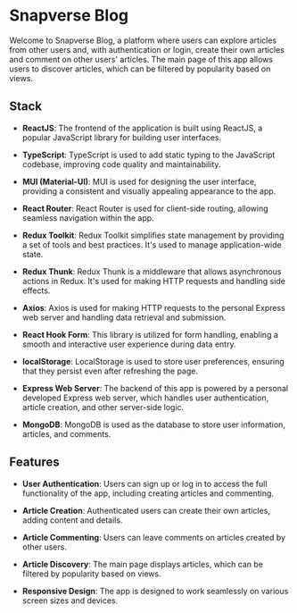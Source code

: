 # Snapverse Blog

Welcome to Snapverse Blog, a platform where users can explore articles from other users and, with authentication or login, create their own articles and comment on other users' articles. The main page of this app allows users to discover articles, which can be filtered by popularity based on views.

## Stack

- **ReactJS**: The frontend of the application is built using ReactJS, a popular JavaScript library for building user interfaces.

- **TypeScript**: TypeScript is used to add static typing to the JavaScript codebase, improving code quality and maintainability.

- **MUI (Material-UI)**: MUI is used for designing the user interface, providing a consistent and visually appealing appearance to the app.

- **React Router**: React Router is used for client-side routing, allowing seamless navigation within the app.

- **Redux Toolkit**: Redux Toolkit simplifies state management by providing a set of tools and best practices. It's used to manage application-wide state.

- **Redux Thunk**: Redux Thunk is a middleware that allows asynchronous actions in Redux. It's used for making HTTP requests and handling side effects.

- **Axios**: Axios is used for making HTTP requests to the personal Express web server and handling data retrieval and submission.

- **React Hook Form**: This library is utilized for form handling, enabling a smooth and interactive user experience during data entry.

- **localStorage**: LocalStorage is used to store user preferences, ensuring that they persist even after refreshing the page.

- **Express Web Server**: The backend of this app is powered by a personal developed Express web server, which handles user authentication, article creation, and other server-side logic.

- **MongoDB**: MongoDB is used as the database to store user information, articles, and comments.

## Features

- **User Authentication**: Users can sign up or log in to access the full functionality of the app, including creating articles and commenting.

- **Article Creation**: Authenticated users can create their own articles, adding content and details.

- **Article Commenting**: Users can leave comments on articles created by other users.

- **Article Discovery**: The main page displays articles, which can be filtered by popularity based on views.

- **Responsive Design**: The app is designed to work seamlessly on various screen sizes and devices.
